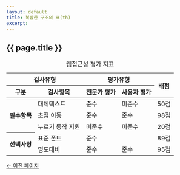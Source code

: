 ```yaml
---
layout: default
title: 복잡한 구조의 표(th)
excerpt: 
---
```


## {{ page.title }}

<table summary="웹접근성의 검사유형별 평가유형별 배점 결과 지표에 관한 표입니다.">
	<caption>웹접근성 평가 지표</caption>
	<thead>
		<tr>
			<th colspan="2">검사유형</td>
			<th colspan="2">평가유형</td>
			<th rowspan="2">배점</td>
		</tr>
		<tr>
			<th>구분</th>
			<th>검사항목</th>
			<th>전문가 평가</th>
			<th>사용자 평가</th>
		</tr>
	</thead>
	<tbody>
		<tr>
			<th rowspan="3">필수항목</td>
			<td>대체텍스트</td>
			<td>준수</td>
			<td>미준수</td>
			<td>50점</td>
		</tr>
		<tr>
			<td>초점 이동</td>
			<td>준수</td>
			<td>준수</td>
			<td>98점</td>
		</tr>
		<tr>
			<td>누르기 동작 지원</td>
			<td>미준수</td>
			<td>미준수</td>
			<td>20점</td>
		</tr>
		<tr>
			<th rowspan="2">선택사항</th>
			<td>표준 폰트</td>
			<td>준수</td>
			<td></td>
			<td>89점</td>
		</tr>
		<tr>
			<td>명도대비</td>
			<td>준수</td>
			<td>준수</td>
			<td>95점</td>
		</tr>
	</tbody>
</table>

[← 이전 페이지](./testing/)